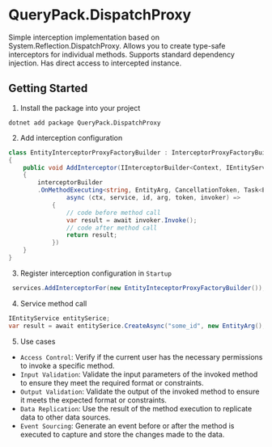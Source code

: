 # QueryPack.DispatchProxy 
Simple interception implementation based on System.Reflection.DispatchProxy. Allows you to create type-safe interceptors for individual methods. Supports standard dependency injection. Has direct access to intercepted instance.

## Getting Started
1. Install the package into your project
```
dotnet add package QueryPack.DispatchProxy
```
2. Add interception configuration
```c#
class EntityInterceptorProxyFactoryBuilder : InterceptorProxyFactoryBuilder<Context, IEntityService>
{
    public void AddInterceptor(IInterceptorBuilder<Context, IEntityService> interceptorBuilder)
    {
        interceptorBuilder
        .OnMethodExecuting<string, EntityArg, CancellationToken, Task<EntityResult>>(e => e.CreateAsync,
                async (ctx, service, id, arg, token, invoker) =>
            {
                // code before method call
                var result = await invoker.Invoke();
                // code after method call
                return result;
            })
    }
}
```
3. Register interception configuration in `Startup`
```c#
 services.AddInterceptorFor(new EntityInteceptorProxyFactoryBuilder());
```
4. Service method call
```c#
IEntityService entitySerice;
var result = await entitySerice.CreateAsync("some_id", new EntityArg(), CancellationToken.None);
```
5. Use cases
- `Access Control`: Verify if the current user has the necessary permissions to invoke a specific method.
- `Input Validation`: Validate the input parameters of the invoked method to ensure they meet the required format or constraints.
- `Output Validation`: Validate the output of the invoked method to ensure it meets the expected format or constraints.
- `Data Replication`: Use the result of the method execution to replicate data to other data sources.
- `Event Sourcing`: Generate an event before or after the method is executed to capture and store the changes made to the data.
